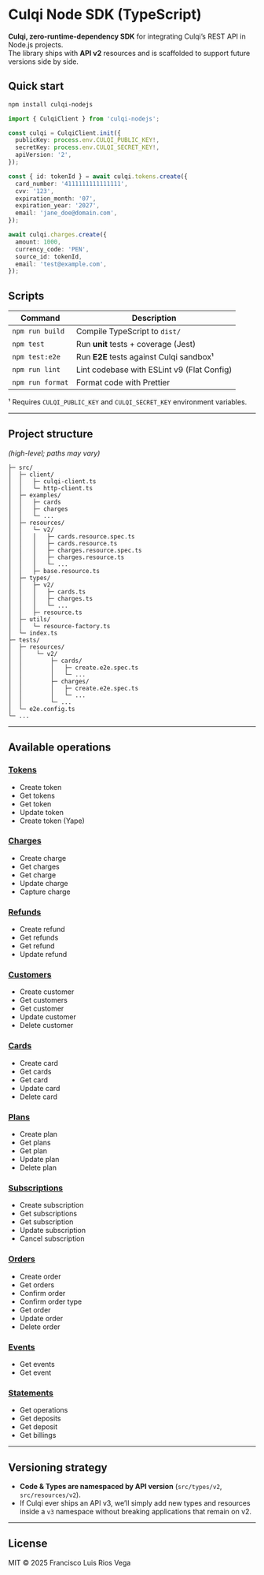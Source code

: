 # Culqi Node SDK (TypeScript)

**Culqi, zero-runtime-dependency SDK** for integrating Culqi’s REST API in
Node.js projects.  
The library ships with **API v2** resources and is scaffolded to support future
versions side by side.

## Quick start

```bash
npm install culqi-nodejs
```

```ts
import { CulqiClient } from 'culqi-nodejs';

const culqi = CulqiClient.init({
  publicKey: process.env.CULQI_PUBLIC_KEY!,
  secretKey: process.env.CULQI_SECRET_KEY!,
  apiVersion: '2',
});

const { id: tokenId } = await culqi.tokens.create({
  card_number: '4111111111111111',
  cvv: '123',
  expiration_month: '07',
  expiration_year: '2027',
  email: 'jane_doe@domain.com',
});

await culqi.charges.create({
  amount: 1000,
  currency_code: 'PEN',
  source_id: tokenId,
  email: 'test@example.com',
});
```

## Scripts

| Command          | Description                                |
| ---------------- | ------------------------------------------ |
| `npm run build`  | Compile TypeScript to `dist/`              |
| `npm test`       | Run **unit** tests + coverage (Jest)       |
| `npm test:e2e`   | Run **E2E** tests against Culqi sandbox¹   |
| `npm run lint`   | Lint codebase with ESLint v9 (Flat Config) |
| `npm run format` | Format code with Prettier                  |

¹ Requires `CULQI_PUBLIC_KEY` and `CULQI_SECRET_KEY` environment variables.

---

## Project structure

_(high-level; paths may vary)_

```
├─ src/
│  ├─ client/
│  │   ├─ culqi-client.ts
│  │   └─ http-client.ts
│  ├─ examples/
│  │   ├─ cards
│  │   ├─ charges
│  │   └─ ...
│  ├─ resources/
│  │   └─ v2/
│  │   │   ├─ cards.resource.spec.ts
│  │   │   ├─ cards.resource.ts
│  │   │   ├─ charges.resource.spec.ts
│  │   │   ├─ charges.resource.ts
│  │   │   └─ ...
│  │   ├─ base.resource.ts
│  ├─ types/
│  │   ├─ v2/
│  │   │   ├─ cards.ts
│  │   │   ├─ charges.ts
│  │   │   └─ ...
│  │   ├─ resource.ts
│  ├─ utils/
│  │   └─ resource-factory.ts
│  └─ index.ts
├─ tests/
│  ├─ resources/
│  │    └─ v2/
│  │        ├─ cards/
│  │        │   ├─ create.e2e.spec.ts
│  │        │   └─ ...
│  │        ├─ charges/
│  │        │   ├─ create.e2e.spec.ts
│  │        │   └─ ...
│  │        └─ ...
│  └─ e2e.config.ts
└─ ...
```

---

## Available operations

### [Tokens](https://github.com/iscodex/culqi-nodejs/tree/main/src/examples/tokens)

- Create token
- Get tokens
- Get token
- Update token
- Create token (Yape)

### [Charges](https://github.com/iscodex/culqi-nodejs/tree/main/src/examples/charges)

- Create charge
- Get charges
- Get charge
- Update charge
- Capture charge

### [Refunds](https://github.com/iscodex/culqi-nodejs/tree/main/src/examples/refunds)

- Create refund
- Get refunds
- Get refund
- Update refund

### [Customers](https://github.com/iscodex/culqi-nodejs/tree/main/src/examples/customers)

- Create customer
- Get customers
- Get customer
- Update customer
- Delete customer

### [Cards](https://github.com/iscodex/culqi-nodejs/tree/main/src/examples/cards)

- Create card
- Get cards
- Get card
- Update card
- Delete card

### [Plans](https://github.com/iscodex/culqi-nodejs/tree/main/src/examples/plans)

- Create plan
- Get plans
- Get plan
- Update plan
- Delete plan

### [Subscriptions](https://github.com/iscodex/culqi-nodejs/tree/main/src/examples/subscriptions)

- Create subscription
- Get subscriptions
- Get subscription
- Update subscription
- Cancel subscription

### [Orders](https://github.com/iscodex/culqi-nodejs/tree/main/src/examples/orders)

- Create order
- Get orders
- Confirm order
- Confirm order type
- Get order
- Update order
- Delete order

### [Events](https://github.com/iscodex/culqi-nodejs/tree/main/src/examples/events)

- Get events
- Get event

### [Statements](https://github.com/iscodex/culqi-nodejs/tree/main/src/examples/statements)

- Get operations
- Get deposits
- Get deposit
- Get billings

---

## Versioning strategy

- **Code & Types are namespaced by API version** (`src/types/v2`, `src/resources/v2`).
- If Culqi ever ships an API v3, we’ll simply add new types and resources inside a `v3` namespace without breaking applications that remain on v2.

---

## License

MIT © 2025 Francisco Luis Rios Vega

